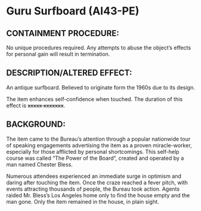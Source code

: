 # Guru Surfboard (AI43-PE)

## CONTAINMENT PROCEDURE:

No unique procedures required. Any attempts to abuse the object’s effects for personal gain will result in termination.

## DESCRIPTION/ALTERED EFFECT:

An antique surfboard. Believed to originate form the 1960s due to its design.

The item enhances self-confidence when touched. The duration of this effect is ~~xxxxx xxxxxxx~~.

## BACKGROUND:

The item came to the Bureau’s attention through a popular nationwide tour of speaking engagements advertising the item as a proven miracle-worker, especially for those afflicted by personal shortcomings. This self-help course was called “The Power of the Board”, created and operated by a man named Chester Bless.

Numerous attendees experienced an immediate surge in optimism and daring after touching the item. Once the craze reached a fever pitch, with events attracting thousands of people, the Bureau took action. Agents raided Mr. Bless’s Los Angeles home only to find the house empty and the man gone. Only the item remained in the house, in plain sight.
